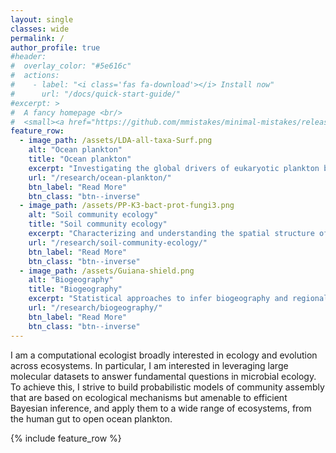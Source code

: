 ```yaml
---
layout: single
classes: wide
permalink: /
author_profile: true
#header:
#  overlay_color: "#5e616c"
#  actions:
#    - label: "<i class='fas fa-download'></i> Install now"
#      url: "/docs/quick-start-guide/"
#excerpt: >
#  A fancy homepage <br/>
#  <small><a href="https://github.com/mmistakes/minimal-mistakes/releases/tag/4.17.1">Latest release v4.17.1</a></small>
feature_row:
  - image_path: /assets/LDA-all-taxa-Surf.png
    alt: "Ocean plankton"
    title: "Ocean plankton"
    excerpt: "Investigating the global drivers of eukaryotic plankton biogeography in the sunlit ocean"
    url: "/research/ocean-plankton/"
    btn_label: "Read More"
    btn_class: "btn--inverse"
  - image_path: /assets/PP-K3-bact-prot-fungi3.png
    alt: "Soil community ecology"
    title: "Soil community ecology"
    excerpt: "Characterizing and understanding the spatial structure of soil biodiversity."
    url: "/research/soil-community-ecology/"
    btn_label: "Read More"
    btn_class: "btn--inverse"
  - image_path: /assets/Guiana-shield.png
    alt: "Biogeography"
    title: "Biogeography"
    excerpt: "Statistical approaches to infer biogeography and regional diversity from large ecological datasets."
    url: "/research/biogeography/"
    btn_label: "Read More"
    btn_class: "btn--inverse"
---
```


I am a computational ecologist broadly interested in ecology and evolution across ecosystems. In particular, I am interested in leveraging large molecular datasets to answer fundamental questions in microbial ecology. To achieve this, I strive to build probabilistic models of community assembly that are based on ecological mechanisms but amenable to efficient Bayesian inference, and apply them to a wide range of ecosystems, from the human gut to open ocean plankton.

{% include feature_row %}
